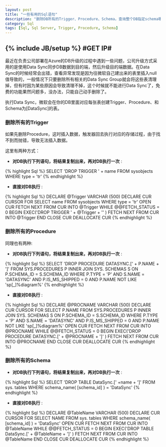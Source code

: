 ```yaml
---
layout: post
title: "一些有用的Sql语句"
description: "删除DB所有的Trigger、Procedure、Schema，查询整个DB指定schema哪一列含有特定值"
category: Sql
tags: [Sql, Sql Server, Trigger, Procedure, Schema]
---
```

{% include JB/setup %}
#GET IP#
------
最近在负责公司部署在Azure的DB升级的过程中遇到一些问题，公司升级方式采用的是使用Data Sync同步DB数据到目的端，然后升级目的端数据。在Data Sync的时候经常会出错，查看异常发现是因为往微软自己建出来的表里插入null值导致的，一般情况下只要删除所有相关的Data Sync Group就会将这些表清理掉，但有时因为某些原因会导致清理不掉，这个时候就不能进行Data Sync了，免费的功能果然问题多，没办法，只能自己动手删除了。

执行Data Sync，微软会在你的DB里面对应每张表创建Trigger、Procedure、和Schema为[DataSync]的表。

### 删除所有的Trigger
如果先删除Procedure，这时插入数据，触发器回去执行对应的存储过程，由于找不到而抛错，导致无法插入数据。

这里有两种方式：

* __对DB执行下列语句，将结果复制出来，再对DB执行一次__ :

{% highlight Sql %}
SELECT 'DROP TRIGGER ' + name
FROM sysobjects
WHERE type = 'tr'
{% endhighlight %}

* __直接对DB执行__ :

{% highlight Sql %}
DECLARE @Trigger VARCHAR (500)
DECLARE CUR CURSOR
FOR SELECT name FROM sysobjects WHERE type = 'tr'
OPEN CUR
FETCH NEXT FROM CUR INTO @Trigger
WHILE @@FETCH_STATUS = 0
BEGIN
    EXEC('DROP TRIGGER ' + @Trigger + '' )
    FETCH NEXT FROM CUR INTO @Trigger
END
CLOSE CUR
DEALLOCATE CUR
{% endhighlight %}

### 删除所有的Procedure
同理也有两种:

* __对DB执行下列语句，将结果复制出来，再对DB执行一次__ :

{% highlight Sql %}
SELECT 'DROP PROCEDURE DATASYNC.[' + P.NAME + ']' FROM SYS.PROCEDURES P
INNER JOIN SYS. SCHEMAS S ON P.SCHEMA_ID = S.SCHEMA_ID
WHERE P.TYPE = 'P' AND S.NAME = 'DATASYNC' AND P.IS_MS_SHIPPED = 0 AND P.NAME NOT LIKE 'sp[_]%diagram%'
{% endhighlight %}

* __直接对DB执行__ :

{% highlight Sql %}
DECLARE @PROCNAME VARCHAR (500)
DECLARE CUR CURSOR
FOR SELECT P.NAME FROM SYS.PROCEDURES P
       INNER JOIN SYS. SCHEMAS S ON P.SCHEMA_ID = S.SCHEMA_ID
       WHERE P.TYPE = 'P' AND S.NAME = 'DATASYNC' AND P.IS_MS_SHIPPED = 0 AND P.NAME NOT LIKE 'sp[_]%diagram%'
OPEN CUR
FETCH NEXT FROM CUR INTO @PROCNAME
WHILE @@FETCH_STATUS = 0
BEGIN
    EXEC('DROP PROCEDURE DATASYNC.[' + @PROCNAME + ']' )
    FETCH NEXT FROM CUR INTO @PROCNAME
END
CLOSE CUR
DEALLOCATE CUR
{% endhighlight %}

### 删除所有的Schema
* __对DB执行下列语句，将结果复制出来，再对DB执行一次__ :

{% highlight Sql %}
SELECT 'DROP TABLE DataSync.[' +name + ']' FROM sys. tables WHERE schema_name( [schema_id] ) = 'DataSync'
{% endhighlight %}

* __直接对DB执行__ :

{% highlight Sql %}
DECLARE @TableName VARCHAR (500)
DECLARE CUR CURSOR
FOR SELECT NAME FROM sys. tables WHERE schema_name( [schema_id] ) = 'DataSync'
OPEN CUR
FETCH NEXT FROM CUR INTO @TableName
WHILE @@FETCH_STATUS = 0
BEGIN
    EXEC('DROP TABLE DataSync.[' + @TableName + ']' )
    FETCH NEXT FROM CUR INTO @TableName
END
CLOSE CUR
DEALLOCATE CUR
{% endhighlight %}
